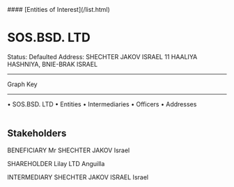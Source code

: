 <link rel="stylesheet" type="text/css" href="../../assets/style.css">
#### [Entities of Interest](/list.html)

<style>
body{background-image:url("http://eoi-graphs.s3-website-eu-west-1.amazonaws.com/SOS.BSD._LTD.png");background-repeat: no-repeat;background-size: contain;}
.markdown>p>span{background-color: white;}
</style>

# SOS.BSD. LTD
<span>Status: Defaulted
Address: SHECHTER JAKOV ISRAEL 11 HAALIYA HASHNIYA, BNIE-BRAK ISRAEL
</span>

---



<div class="legend">
Graph Key
<hr>
<span class="focus">• SOS.BSD. LTD</span>
<span class="entity">• Entities</span>
<span class="intermediary">• Intermediaries</span>
<span class="officer">• Officers</span>
<span class="address">• Addresses</span>
</div><br>


## Stakeholders
<span>BENEFICIARY
Mr SHECHTER JAKOV
Israel
</span>

<span>SHAREHOLDER
Lilay LTD
Anguilla
</span>

<span>INTERMEDIARY
SHECHTER JAKOV ISRAEL
Israel
</span>


